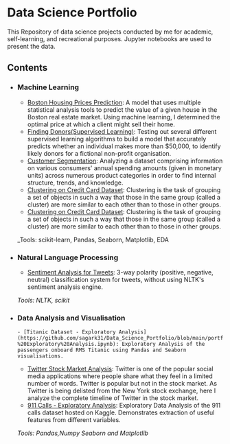 # Data Science Portfolio
This Repository of data science projects conducted by me for academic, self-learning, and recreational purposes. Jupyter notebooks are used to present the data.

## Contents

- ### Machine Learning

	- [Boston Housing Prices Prediction](https://github.com/sagark31/Data_Science_Portfolio/blob/main/portfolio/Boston%20Housing/boston_housing.ipynb): A model that uses multiple statistical analysis tools to predict the value of a given house in the Boston real estate market. Using machine learning, I determined the optimal price at which a client might sell their home.
	- [Finding Donors(Supervised Learning)](https://github.com/sagark31/Data_Science_Portfolio/blob/main/portfolio/Finding%20Donor/finding_donors.ipynb): Testing out several different supervised learning algorithms to build a model that accurately predicts whether an individual makes more than $50,000, to identify likely donors for a fictional non-profit organisation.
	- [Customer Segmentation](https://github.com/sagark31/Data_Science_Portfolio/blob/main/portfolio/Customer%20segmentation/customer_segments.ipynb): Analyzing a dataset comprising information on various consumers' annual spending amounts (given in monetary units) across numerous product categories in order to find internal structure, trends, and knowledge.
	- [Clustering on Credit Card Dataset](https://github.com/sagark31/Data_Science_Portfolio/blob/main/portfolio/Creditcard%20Clustering/Credit_Card_Clustering.ipynb): Clustering is the task of grouping a set of objects in such a way that those in the same group (called a cluster) are more similar to each other than to those in other groups.
	- [Clustering on Credit Card Dataset](https://github.com/sagark31/Data_Science_Portfolio/blob/main/portfolio/Creditcard%20Clustering/Credit_Card_Clustering.ipynb): Clustering is the task of grouping a set of objects in such a way that those in the same group (called a cluster) are more similar to each other than to those in other groups.


	_Tools: scikit-learn, Pandas, Seaborn, Matplotlib, EDA

- ### Natural Language Processing
	- [Sentiment Analysis for Tweets](https://github.com/sagark31/Data_Science_Portfolio/blob/main/portfolio/Twitter%20Sentiment%20and%20Stock%20Market%20Analysis/Twitter%20sentiment%20analysis.ipynb): 3-way polarity (positive, negative, neutral) classification system for tweets, without using NLTK's sentiment analysis engine. 


	_Tools: NLTK, scikit_

- ### Data Analysis and Visualisation
      - [Titanic Dataset - Exploratory Analysis](https://github.com/sagark31/Data_Science_Portfolio/blob/main/portfolio/Titanic%20EDA/Titanic%20Dataset%20-%20Exploratory%20Analysis.ipynb): Exploratory Analysis of the passengers onboard RMS Titanic using Pandas and Seaborn visualisations.
       
	- [Twitter Stock Market Analysis](https://github.com/sagark31/Data_Science_Portfolio/blob/main/portfolio/Twitter%20Sentiment%20and%20Stock%20Market%20Analysis/Twitter%20Stock%20Market%20Analysis%20using%20Python.ipynb): Twitter is one of the popular social media applications where people share what they feel in a limited number of words. Twitter is popular but not in the stock market. As Twitter is being delisted from the New York stock exchange, here I analyze the complete timeline of Twitter in the stock market.
	- [911 Calls - Exploratory Analysis](https://github.com/sagark31/Data_Science_Portfolio/blob/main/portfolio/911%20calls%20EDA/911%20Calls%20-%20Exploratory%20Analysis.ipynb): Exploratory Data Analysis of the 911 calls dataset hosted on Kaggle. Demonstrates extraction of useful features from different variables.
		
	_Tools: Pandas,Numpy Seaborn and Matplotlib_

	
	   
